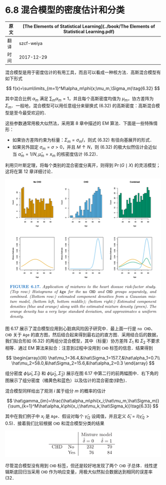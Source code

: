 # 6.8 混合模型的密度估计和分类

| 原文   | [The Elements of Statistical Learning](../book/The Elements of Statistical Learning.pdf) |
| ---- | ---------------------------------------- |
| 翻译   | szcf-weiya                               |
| 时间   | 2017-12-29                    |

混合模型是用于密度估计的有用工具，而且可以看成一种核方法．高斯混合模型有如下形式

$$
f(x)=\sum\limits_{m=1}^M\alpha_m\phi(x;\mu_m,\Sigma_m)\tag{6.32}
$$

其中混合比例 $\alpha_m$ 满足 $\sum_m\alpha_m=1$，并且每个高斯密度均值为 $\mu_m$，协方差阵为 $\Sigma_m$．一般地，混合模型可以用任意组分来替换式 (6.32) 的高斯密度：高斯混合模型是至今最受欢迎的．

这些参数通常用极大似然法，采用第 8 章中描述的 EM 算法．下面是一些特殊情形：

- 如果协方差阵约束为标量：$\Sigma_m=\sigma_mI$，则式 (6.32) 有径向基展开的形式．
- 如果另外固定 $\sigma_m=\sigma>0$，并且 $M\uparrow N$，则 (6.32) 的极大似然估计会近似当 $\hat\alpha_m=1/N,\hat\mu_m=x_m$ 的核密度估计 (6.22)．

利用贝叶斯定理，将每个类别的混合密度分离开，则得到 $\Pr(G\mid X)$ 的灵活模型；这将在第 12 章详细讨论．

![](../img/06/fig6.17.png)

图 6.17 展示了混合模型应用到心脏病风险因子研究中．最上面一行是 `no CHD`、`CHD` 关于 `Age` 的直方图，然后结合起来得到最右边的直方图．采用结合后的数据，我们拟合形如 (6.32) 的两组分混合模型，其中（标量）协方差阵 $\Sigma_1$ 和 $\Sigma_2$ 不要求相等．通过 EM 算法来拟合：注意到过程中没用到 `CHD` 标签的信息．结果得到

$$
\begin{array}{lll}
\hat\mu_1=36.4,&\hat\Sigma_1=157.7,&\hat\alpha_1=0.7\\
\hat\mu_2=58.0,&\hat\Sigma_2=15.6,&\hat\alpha_2=0.3
\end{array}
$$

组分密度 $\phi(\hat\mu_1,\hat\Sigma_1)$ 和 $\phi(\hat\mu_2,\hat\Sigma_2)$ 展示在图 6.17 中第二行的前两幅图中．右下角的图展示了组分密度（橘黄色和蓝色）以及估计的混合密度(绿色)．

混合模型同样给出了观测 $i$ 属于组分 $m$ 的概率的估计

$$
\hat\gamma_{im}=\frac{\hat\alpha_m\phi(x_i;\hat\mu_m,\hat\Sigma_m)}{\sum_{k=1}^M\hat\alpha_k\phi(x_i;\hat\mu_k,\hat\Sigma_k)}\tag{6.33}
$$

其中在我们例子中 $x_i$ 是 `Age`．假设对每个 $\hat\gamma_{i2}$ 设阈值，并且定义 $\hat\delta_i=I(\hat\gamma_{i2}>0.5)$．接着我们比较根据 `CHD` 和混合模型分类的结果

![](../img/06/res.p215.png)

尽管混合模型没有用到 `CHD` 标签，但还是较好地发现了两个 `CHD` 子总体．线性逻辑斯底回归当采用 `CHD` 作为响应变量，用极大似然拟合数据达到相同的误差率 $(32%)$．
